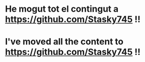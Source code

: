 # He mogut tot el contingut a https://github.com/Stasky745 !!

# I've moved all the content to https://github.com/Stasky745 !!
